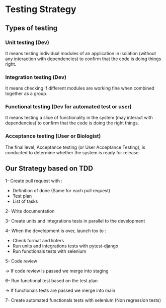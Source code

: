 # Testing Strategy

## Types of testing

### Unit testing (Dev)

It means testing individual modules of an application in isolation (without any interaction with dependencies) to confirm that the code is doing things right.

### Integration testing (Dev)

It means checking if different modules are working fine when combined together as a group.

### Functional testing (Dev for automated test or user)

It means testing a slice of functionality in the system (may interact with dependencies) to confirm that the code is doing the right things.

### Acceptance testing (User or Biologist)

The final level, Acceptance testing (or User Acceptance Testing), is conducted to determine whether the system is ready for release


## Our Strategy based on TDD

1- Create pull request with :

- Definition of done (Same for each pull request)
- Test plan
- List of tasks

2- Write documentation 

3- Create units and integrations tests in parallel to the development

4- When the development is over, launch tox to :

- Check format and linters
- Run units and integrations tests with pytest-django
- Run functionals tests with selenium

5- Code review

-> If code review is passed we merge into staging

6- Run functional test based on the test plan

-> If functionals tests are passed we merge into main

7- Create automated functionals tests with selenium (Non regression tests)

